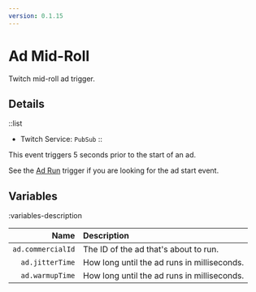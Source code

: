 ```yaml
---
version: 0.1.15
---
```


# Ad Mid-Roll
Twitch mid-roll ad trigger.

## Details
::list
- Twitch Service: `PubSub`
::

This event triggers 5 seconds prior to the start of an ad.

See the [Ad Run](/api/triggers/platforms/twitch/ads/ad-run) trigger if you are looking for the ad start event.

## Variables
:variables-description

Name | Description
----:|:------------
`ad.commercialId` | The ID of the ad that's about to run.
`ad.jitterTime` | How long until the ad runs in milliseconds.
`ad.warmupTime` | How long until the ad runs in milliseconds.